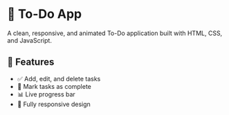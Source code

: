 # 📝 To-Do App

A clean, responsive, and animated To-Do application built with HTML, CSS, and JavaScript.

## 🌟 Features

- ✅ Add, edit, and delete tasks
- 📌 Mark tasks as complete
- 📊 Live progress bar
- 📱 Fully responsive design
